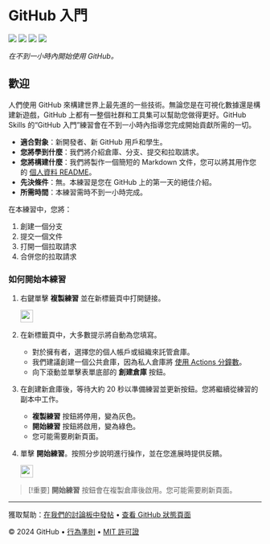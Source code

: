 # GitHub 入門

<!-- ![](../../actions/workflows/0-start-exercise.yml/badge.svg) -->
![](../../actions/workflows/1-create-a-branch.yml/badge.svg)
![](../../actions/workflows/2-commit-a-file.yml/badge.svg)
![](../../actions/workflows/3-open-a-pull-request.yml/badge.svg)
![](../../actions/workflows/4-merge-your-pull-request.yml/badge.svg)

_在不到一小時內開始使用 GitHub。_

## 歡迎

人們使用 GitHub 來構建世界上最先進的一些技術。無論您是在可視化數據還是構建新遊戲，GitHub 上都有一整個社群和工具集可以幫助您做得更好。GitHub Skills 的“GitHub 入門”練習會在不到一小時內指導您完成開始貢獻所需的一切。

- **適合對象**：新開發者、新 GitHub 用戶和學生。
- **您將學到什麼**：我們將介紹倉庫、分支、提交和拉取請求。
- **您將構建什麼**：我們將製作一個簡短的 Markdown 文件，您可以將其用作您的 [個人資料 README](https://docs.github.com/account-and-profile/setting-up-and-managing-your-github-profile/customizing-your-profile/managing-your-profile-readme)。
- **先決條件**：無。本練習是您在 GitHub 上的第一天的絕佳介紹。
- **所需時間**：本練習需時不到一小時完成。

在本練習中，您將：

1. 創建一個分支
2. 提交一個文件
3. 打開一個拉取請求
4. 合併您的拉取請求

### 如何開始本練習

1. 右鍵單擊 **複製練習** 並在新標籤頁中打開鏈接。

   <a id="copy-exercise" href="https://github.com/new?template_owner=skills&template_name=introduction-to-github&owner=%40me&name=skills-introduction-to-github&description=Exercise:+Introduction+to+GitHub&visibility=public">
      <img src="https://img.shields.io/badge/📠_Copy_Exercise-008000" height="25pt"/>
   </a>

2. 在新標籤頁中，大多數提示將自動為您填寫。
   - 對於擁有者，選擇您的個人帳戶或組織來託管倉庫。
   - 我們建議創建一個公共倉庫，因為私人倉庫將 [使用 Actions 分鐘數](https://docs.github.com/en/billing/managing-billing-for-github-actions/about-billing-for-github-actions)。
   - 向下滾動並單擊表單底部的 **創建倉庫** 按鈕。

3. 在創建新倉庫後，等待大約 20 秒以準備練習並更新按鈕。您將繼續從練習的副本中工作。
   - **複製練習** 按鈕將停用，變為灰色。
   - **開始練習** 按鈕將啟用，變為綠色。
   - 您可能需要刷新頁面。

4. 單擊 **開始練習**。按照分步說明進行操作，並在您進展時提供反饋。

   <a id="start-exercise">
      <img src="https://img.shields.io/badge/🚀_Start_Exercise-AAA" height="25pt"/>
   </a>

> [!重要]
> **開始練習** 按鈕會在複製倉庫後啟用。您可能需要刷新頁面。

---

獲取幫助：[在我們的討論板中發帖](https://github.com/orgs/skills/discussions/categories/introduction-to-github) &bull; [查看 GitHub 狀態頁面](https://www.githubstatus.com/)

&copy; 2024 GitHub &bull; [行為準則](https://www.contributor-covenant.org/version/2/1/code_of_conduct/code_of_conduct.md) &bull; [MIT 許可證](https://gh.io/mit)